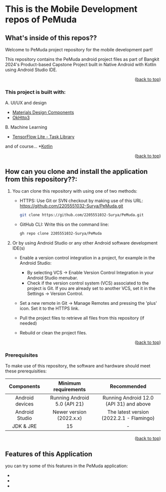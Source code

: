 # This is the Mobile Development repos of PeMuda

## What's inside of this repos??

Welcome to PeMuda project repository for the mobile development part! 

This repository contains the PeMuda android project files as part of Bangkit 2024's Product-based Capstone Project built in Native Android with Kotlin using Android Studio IDE.

<p align="right">(<a href="#top">back to top</a>)</p>


### This project is built with:

A. UI/UX and design
* [Materials Design Components](https://github.com/material-components/material-components-android)
* [OkHttp3](https://github.com/square/okhttp)

B. Machine Learning
* [TensorFlow Lite - Task Library](https://www.tensorflow.org/lite/inference_with_metadata/task_library/overview)

and of course... *[Kotlin](https://github.com/JetBrains/kotlin)

<p align="right">(<a href="#top">back to top</a>)</p>


## How can you clone and install the application from this repository??:
1. You can clone this repository with using one of two methods:
	- HTTPS: Use Git or SVN checkout by making use of this URL: https://github.com/2205551032-Surya/PeMuda.git
	   ```sh
	   git clone https://github.com/2205551032-Surya/PeMuda.git
	   ```
	- GitHub CLI: Write this on the command line: 
	   ```sh
	   gh repo clone 2205551032-Surya/PeMuda
	   ```

2. Or by using Android Studio or any other Android software development IDE(s)
	- Enable a version control integration in a project, for example in the Android Studio:
		- By selecting VCS -> Enable Version Control Integration in your Android Studio menubar.
		- Check if the version control system (VCS) associated to the project is Git. 
		If you are already set to another VCS, set it in the Settings -> Version Control.
		
	- Set a new remote in Git -> Manage Remotes and pressing the 'plus' icon. Set it to the HTTPS link.
	- Pull the project files to retrieve all files from this repository (if needed)
	- Rebuild or clean the project files.

<p align="right">(<a href="#top">back to top</a>)</p>

### Prerequisites

To make use of this repository, the software and hardware should meet these prerequisities:

| Components | Minimum requirements | Recommended
| :---: | :---: | :---: |
| Android devices | Running Android 5.0 (API 21) | Running Android 12.0 (API 31) and above |
| Android Studio | Newer version (2022.x.x) | The latest version (2022.2.1 - Flamingo) |
| JDK & JRE | 15 | - |

<p align="right">(<a href="#top">back to top</a>)</p>

## Features of this Application

you can try some of this features in the PeMuda application:

* 
* 
* 
